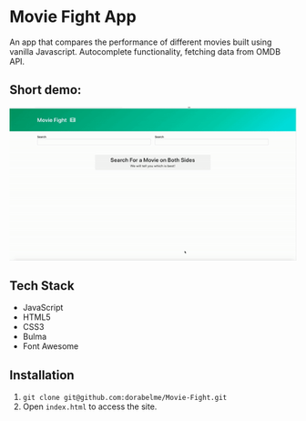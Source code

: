 # Movie Fight App

An app that compares the performance of different movies built using vanilla Javascript. Autocomplete functionality, fetching data from OMDB API.

## Short demo:

<p align ="center">
<img src="./movie_fight.gif" alt="movie fight app example">
</p>

## Tech Stack

-   JavaScript
-   HTML5
-   CSS3
-   Bulma
-   Font Awesome

## Installation

1. `git clone git@github.com:dorabelme/Movie-Fight.git`
2. Open `index.html` to access the site.

